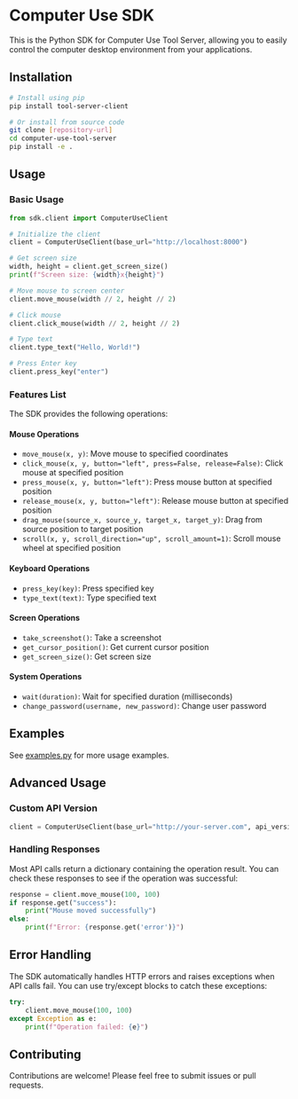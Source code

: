 # Computer Use SDK

This is the Python SDK for Computer Use Tool Server, allowing you to easily control the computer desktop environment from your applications.

## Installation

```bash
# Install using pip
pip install tool-server-client

# Or install from source code
git clone [repository-url]
cd computer-use-tool-server
pip install -e .
```

## Usage

### Basic Usage

```python
from sdk.client import ComputerUseClient

# Initialize the client
client = ComputerUseClient(base_url="http://localhost:8000")

# Get screen size
width, height = client.get_screen_size()
print(f"Screen size: {width}x{height}")

# Move mouse to screen center
client.move_mouse(width // 2, height // 2)

# Click mouse
client.click_mouse(width // 2, height // 2)

# Type text
client.type_text("Hello, World!")

# Press Enter key
client.press_key("enter")
```

### Features List

The SDK provides the following operations:

#### Mouse Operations
- `move_mouse(x, y)`: Move mouse to specified coordinates
- `click_mouse(x, y, button="left", press=False, release=False)`: Click mouse at specified position
- `press_mouse(x, y, button="left")`: Press mouse button at specified position
- `release_mouse(x, y, button="left")`: Release mouse button at specified position
- `drag_mouse(source_x, source_y, target_x, target_y)`: Drag from source position to target position
- `scroll(x, y, scroll_direction="up", scroll_amount=1)`: Scroll mouse wheel at specified position

#### Keyboard Operations
- `press_key(key)`: Press specified key
- `type_text(text)`: Type specified text

#### Screen Operations
- `take_screenshot()`: Take a screenshot
- `get_cursor_position()`: Get current cursor position
- `get_screen_size()`: Get screen size

#### System Operations
- `wait(duration)`: Wait for specified duration (milliseconds)
- `change_password(username, new_password)`: Change user password

## Examples

See [examples.py](examples.py) for more usage examples.

## Advanced Usage

### Custom API Version

```python
client = ComputerUseClient(base_url="http://your-server.com", api_version="2020-04-01")
```

### Handling Responses

Most API calls return a dictionary containing the operation result. You can check these responses to see if the operation was successful:

```python
response = client.move_mouse(100, 100)
if response.get("success"):
    print("Mouse moved successfully")
else:
    print(f"Error: {response.get('error')}")
```

## Error Handling

The SDK automatically handles HTTP errors and raises exceptions when API calls fail. You can use try/except blocks to catch these exceptions:

```python
try:
    client.move_mouse(100, 100)
except Exception as e:
    print(f"Operation failed: {e}")
```

## Contributing

Contributions are welcome! Please feel free to submit issues or pull requests. 